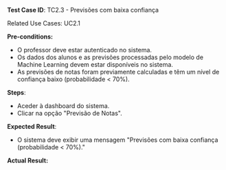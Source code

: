 **Test Case ID**: TC2.3 - Previsões com baixa confiança

Related Use Cases: UC2.1

**Pre-conditions:**
- O professor deve estar autenticado no sistema.
- Os dados dos alunos e as previsões processadas pelo modelo de Machine Learning devem estar disponíveis no sistema.
- As previsões de notas foram previamente calculadas e têm um nível de confiança baixo (probabilidade < 70%).

**Steps**:
- Aceder à dashboard do sistema.
- Clicar na opção "Previsão de Notas".

**Expected Result**:
- O sistema deve exibir uma mensagem "Previsões com baixa confiança (probabilidade < 70%)."

**Actual Result:**